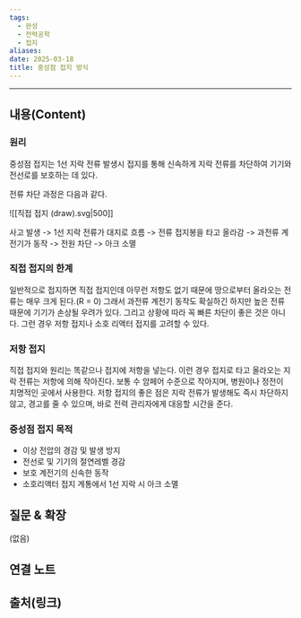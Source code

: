 ```yaml
---
tags:
  - 완성
  - 전력공학
  - 접지
aliases: 
date: 2025-03-18
title: 중성점 접지 방식
---
```


---

## 내용(Content)

### 원리

중성점 접지는 1선 지락 전류 발생시 접지를 통해 신속하게 지락 전류를 차단하여 기기와 전선로를 보호하는 데 있다.

전류 차단 과정은 다음과 같다.

![[직접 접지 (draw).svg|500]]

사고 발생 -> 1선 지락 전류가 대지로 흐름 -> 전류 접지봉을 타고 올라감 ->  과전류 계전기가 동작 -> 전원 차단 -> 아크 소멸

### 직접 접지의 한계

일반적으로 접지하면 직접 접지인데 아무런 저항도 없기 때문에 땅으로부터 올라오는 전류는 매우 크게 된다.(R = 0) 그래서 과전류 계전기 동작도 확실하긴 하지만 높은 전류 때문에 기기가 손상될 우려가 있다. 그리고 상황에 따라 꼭 빠른 차단이 좋은 것은 아니다. 그런 경우 저항 접지나 소호 리액터 접지를 고려할 수 있다.


### 저항 접지

직접 접지와 원리는 똑같으나 접지에 저항을 넣는다. 이런 경우 접지로 타고 올라오는 지락 전류는 저항에 의해 작아진다. 보통 수 암페어 수준으로 작아지며, 병원이나 정전이 치명적인 곳에서 사용한다. 저항 접지의 좋은 점은 지락 전류가 발생해도 즉시 차단하지 않고, 경고를 줄 수 있으며, 바로 전력 관리자에게 대응할 시간을 준다.


### 중성점 접지 목적

- 이상 전압의 경감 및 발생 방지
- 전선로 및 기기의 절연레벨 경감
- 보호 계전기의 신속한 동작
- 소호리액터 접지 계통에서 1선 지락 시 아크 소멸

## 질문 & 확장

(없음)

## 연결 노트

## 출처(링크)





